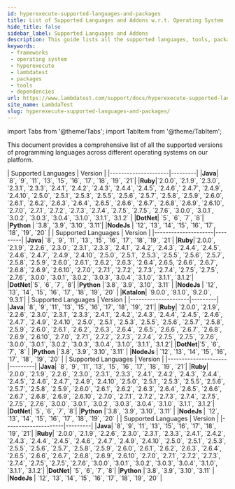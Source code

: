 ```yaml
---
id: hyperexecute-supported-languages-and-packages
title: List of Supported Languages and Addons w.r.t. Operating System
hide_title: false
sidebar_label: Supported Languages and Addons
description: This guide lists all the supported languages, tools, packages and frameworks along with their versions that are compatible with different supported operating system - windows, linux and macOS
keywords:
 - frameworks
 - operating system
 - hyperexecute
 - lambdatest
 - packages
 - tools
 - dependencies
url: https://www.lambdatest.com/support/docs/hyperexecute-supported-languages-and-packages/
site_name: LambdaTest
slug: hyperexecute-supported-languages-and-packages/
---
```


import Tabs from '@theme/Tabs';
import TabItem from '@theme/TabItem';

<script type="application/ld+json"
      dangerouslySetInnerHTML={{ __html: JSON.stringify({
       "@context": "https://schema.org",
        "@type": "BreadcrumbList",
        "itemListElement": [{
          "@type": "ListItem",
          "position": 1,
          "name": "Home",
          "item": "https://www.lambdatest.com"
        },{
          "@type": "ListItem",
          "position": 2,
          "name": "Support",
          "item": "https://www.lambdatest.com/support/docs/"
        },{
          "@type": "ListItem",
          "position": 3,
          "name": "Supported Languages and Addons ",
          "item": "https://www.lambdatest.com/support/docs/hyperexecute-supported-languages-and-packages/"
        }]
      })
    }}
></script>
This document provides a comprehensive list of all the supported versions of programming languages across different operating systems on our platform.

<Tabs className="docs__val">

<TabItem value="linux" label="Linux" default>
| Supported Languages | Version |
|---------------------|---------|
|<b>Java</b>| `8`, `9`, `11`, `13`, `15`, `16`, `17`, `18`, `19`, `21`|
|<b>Ruby</b>|`2.0.0`, `2.1.9`, `2.3.0`, `2.3.1`, `2.3.3`, `2.4.1`, `2.4.2`, `2.4.3`, `2.4.4`, `2.4.5`, `2.4.6`,` 2.4.7`, `2.4.9`, `2.4.10`, `2.5.0`, `2.5.1`, `2.5.3`, `2.5.5`, `2.5.6`, `2.5.7`, `2.5.8`, `2.5.9`, `2.6.0`, `2.6.1`, `2.6.2`, `2.6.3`, `2.6.4`, `2.6.5`, `2.6.6`, `2.6.7`, `2.6.8`, `2.6.9`, `2.6.10`, `2.7.0`, `2.7.1`, `2.7.2`, `2.7.3`, `2.7.4`, `2.7.5`, `2.7.5`, `2.7.6`, `3.0.0`, `3.0.1`, `3.0.2`, `3.0.3`, `3.0.4`, `3.1.0`, `3.1.1`, `3.1.2` |
|<b>DotNet</b>| `5`, `6`, `7`, `8`|
|<b>Python </b>| `3.8`, `3.9`, `3.10`, `3.11`|
|<b>NodeJs </b>| `12`, `13`, `14`, `15`, `16`, `17`, `18`, `19`, `20` |
</TabItem>

<TabItem value="windows" label="Windows" default>
    <Tabs className="docs__val">
        <TabItem value="win10" label="Windows 10" default>
            | Supported Languages | Version |
            |---------------------|---------|
            |<b>Java</b>| `8`, `9`, `11`, `13`, `15`, `16`, `17`, `18`, `19`, `21`|
            |<b>Ruby</b>|`2.0.0`, `2.1.9`, `2.2.6`, `2.3.0`, `2.3.1`, `2.3.3`, `2.4.1`, `2.4.2`, `2.4.3`, `2.4.4`, `2.4.5`, `2.4.6`, `2.4.7`, `2.4.9`, `2.4.10`, `2.5.0`, `2.5.1`, `2.5.3`, `2.5.5`, `2.5.6`, `2.5.7`, `2.5.8`, `2.5.9`, `2.6.0`, `2.6.1`, `2.6.2`, `2.6.3`, `2.6.4`, 2.6.5, `2.6.6`, `2.6.7`, `2.6.8`, `2.6.9`, `2.6.10`, `2.7.0`, `2.7.1`, `2.7.2`, `2.7.3`, `2.7.4`, `2.7.5`, `2.7.5`, `2.7.6`, `3.0.0`, `3.0.1`, `3.0.2`, `3.0.3`, `3.0.4`, `3.1.0`, `3.1.1`, `3.1.2`|
            |<b>DotNet</b>|`5`, `6`, `7`, `8`|
            |<b>Python</b> |`3.8`, `3.9`, `3.10`, `3.11` |
            |<b>NodeJs </b>| `12`, `13`, `14`, `15`, `16`, `17`, `18`, `19`, `20` |
            |<b>Katalon</b>| `9.0.0`, `9.1.0`, `9.2.0`, `9.3.1`|
        </TabItem>
        <TabItem value="win11" label="Windows 11" default>
            | Supported Languages | Version |
            |---------------------|---------|
            |<b>Java</b>| `8`, `9`, `11`, `13`, `15`, `16`, `17`, `18`, `19`, `21`|
            |<b>Ruby</b>| `2.0.0`, `2.1.9`, `2.2.6`, `2.3.0`, `2.3.1`, `2.3.3`, `2.4.1`, `2.4.2`, `2.4.3`, `2.4.4`, `2.4.5`, `2.4.6`, `2.4.7`, `2.4.9`, `2.4.10`, `2.5.0`, `2.5.1`, `2.5.3`, `2.5.5`, `2.5.6`, `2.5.7`, `2.5.8`, `2.5.9`, `2.6.0`, `2.6.1`, `2.6.2`, `2.6.3`, `2.6.4`, `2.6.5`, `2.6.6`, `2.6.7`, `2.6.8`, `2.6.9`, `2.6.10`, `2.7.0`, `2.7.1`, `2.7.2`, `2.7.3`, `2.7.4`, `2.7.5`, `2.7.5`, `2.7.6`, `3.0.0`, `3.0.1`, `3.0.2`, `3.0.3`, `3.0.4`, `3.1.0`, `3.1.1`, `3.1.2`|
            |<b>DotNet</b>|`5`, `6`, `7`, `8` |
            |<b>Python</b> |`3.8`, `3.9`, `3.10`, `3.11` |
            |<b>NodeJs </b>| `12`, `13`, `14`, `15`, `16`, `17`, `18`, `19`, `20` |
        </TabItem>
    </Tabs>
</TabItem>

<TabItem value="mac" label="macOS" default>
    <Tabs className="docs__val">
        <TabItem value="mac12" label="macOS 12" default>
            | Supported Languages | Version |
            |---------------------|---------|
            |<b>Java</b>| `8`, `9`, `11`, `13`, `15`, `16`, `17`, `18`, `19`, `21`|
            |<b>Ruby</b>| `2.0.0`, `2.1.9`, `2.2.6`, `2.3.0`, `2.3.1`, `2.3.3`, `2.4.1`, `2.4.2`, `2.4.3`, `2.4.4`, `2.4.5`, `2.4.6`, `2.4.7`, `2.4.9`, `2.4.10`, `2.5.0`, `2.5.1`, `2.5.3`, `2.5.5`, `2.5.6`, `2.5.7`, `2.5.8`, `2.5.9`, `2.6.0`, `2.6.1`, `2.6.2`, `2.6.3`, `2.6.4`, `2.6.5`, `2.6.6`, `2.6.7`, `2.6.8`, `2.6.9`, `2.6.10`, `2.7.0`, `2.7.1`, `2.7.2`, `2.7.3`, `2.7.4`, `2.7.5`, `2.7.5`, `2.7.6`, `3.0.0`, `3.0.1`, `3.0.2`, `3.0.3`, `3.0.4`, `3.1.0`, `3.1.1`, `3.1.2`|
            |<b>DotNet</b>| `5`, `6`, `7`, `8`|
            |<b>Python</b> |`3.8`, `3.9`, `3.10`, `3.11` |
            |<b>NodeJs </b>| `12`, `13`, `14`, `15`, `16`, `17`, `18`, `19`, `20` |
        </TabItem>
        <TabItem value="mac13" label="macOS 13" default>
            | Supported Languages | Version |
            |---------------------|---------|
            |<b>Java</b>| `8`, `9`, `11`, `13`, `15`, `16`, `17`, `18`, `19`, `21`|
            |<b>Ruby</b>| `2.0.0`, `2.1.9`, `2.2.6`, `2.3.0`, `2.3.1`, `2.3.3`, `2.4.1`, `2.4.2`, `2.4.3`, `2.4.4`, `2.4.5`, `2.4.6`, `2.4.7`, `2.4.9`, `2.4.10`, `2.5.0`, `2.5.1`, `2.5.3`, `2.5.5`, `2.5.6`, `2.5.7`, `2.5.8`, `2.5.9`, `2.6.0`, `2.6.1`, `2.6.2`, `2.6.3`, `2.6.4`, `2.6.5`, `2.6.6`, `2.6.7`, `2.6.8`, `2.6.9`, `2.6.10`, `2.7.0`, `2.7.1`, `2.7.2`, `2.7.3`, `2.7.4`, `2.7.5`, `2.7.5`, `2.7.6`, `3.0.0`, `3.0.1`, `3.0.2`, `3.0.3`, `3.0.4`, `3.1.0`, `3.1.1`, `3.1.2`|
            |<b>DotNet</b>| `5`, `6`, `7`, `8`|
            |<b>Python</b> |`3.8`, `3.9`, `3.10`, `3.11` |
            |<b>NodeJs </b>| `12`, `13`, `14`, `15`, `16`, `17`, `18`, `19`, `20` |
        </TabItem>
    </Tabs>
</TabItem>

</Tabs>